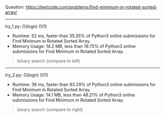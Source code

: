 Question: https://leetcode.com/problems/find-minimum-in-rotated-sorted-array/

---

try_1.py: O(logn) O(1)
* Runtime: 52 ms, faster than 35.35% of Python3 online submissions for Find Minimum in Rotated Sorted Array.
* Memory Usage: 14.2 MB, less than 19.75% of Python3 online submissions for Find Minimum in Rotated Sorted Array.

> binary search (compare to left)

---

try_2.py: O(logn) O(1)
* Runtime: 36 ms, faster than 93.29% of Python3 online submissions for Find Minimum in Rotated Sorted Array.
* Memory Usage: 14.1 MB, less than 48.21% of Python3 online submissions for Find Minimum in Rotated Sorted Array.

> binary search (compare to right)

